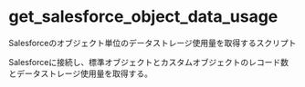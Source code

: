 # get_salesforce_object_data_usage

Salesforceのオブジェクト単位のデータストレージ使用量を取得するスクリプト

Salesforceに接続し、標準オブジェクトとカスタムオブジェクトのレコード数とデータストレージ使用量を取得する。
